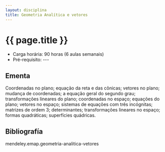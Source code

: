 ```yaml
---
layout: disciplina
title: Geometria Analítica e vetores
---
```


# {{ page.title }}

- Carga horária: 90 horas (6 aulas semanais) 
- Pré-requisito: ---

## Ementa 

Coordenadas no plano; equação da reta e das cônicas; vetores
no plano; mudança de coordenadas; a equação geral do segundo grau;
transformações lineares do plano; coordenadas no espaço; equações do
plano; vetores no espaço; sistemas de equações com três incógnitas;
matrizes de ordem 3; determinantes; transformações lineares no espaço;
formas quadráticas; superfícies quádricas.

## Bibliografía

mendeley.emap.geometria-analitica-vetores
